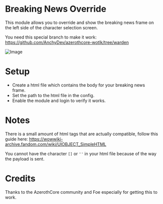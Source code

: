 # Breaking News Override
This module allows you to override and show the breaking news frame on the left side of the character selection screen.

You need this special branch to make it work: https://github.com/AnchyDev/azerothcore-wotlk/tree/warden

![Image](https://cdn.discordapp.com/attachments/814444289181351968/1065844717994127370/Screenshot_2023-01-20_150406.png)

# Setup
- Create a html file which contains the body for your breaking news frame.
- Set the path to the html file in the config.
- Enable the module and login to verify it works.

# Notes
There is a small amount of html tags that are actually compatible, follow this guide here: https://wowwiki-archive.fandom.com/wiki/UIOBJECT_SimpleHTML

You cannot have the character `[]` or `''` in your html file because of the way the payload is sent.

# Credits

Thanks to the AzerothCore community and Foe especially for getting this to work.